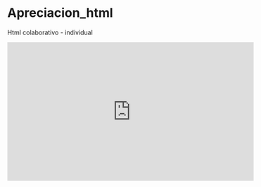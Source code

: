 # Apreciacion_html
Html colaborativo - individual
<center> <iframe width="560" height="315" src="https://www.youtube.com/embed/hDgvhf65ly8" title="YouTube video player" frameborder="0" allow="accelerometer; autoplay; clipboard-write; encrypted-media; gyroscope; picture-in-picture" allowfullscreen></iframe> </center>
